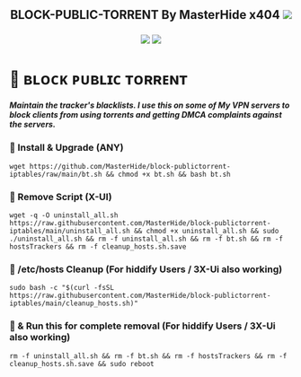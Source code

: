 <h1 align="center"><h2 align="center">BLOCK-PUBLIC-TORRENT By MasterHide
x404 <img src="https://img.shields.io/badge/Version-1.0-blue.svg"></h2>
        <h3 align="center"><img src="https://img.shields.io/static/v1?style=for-the-badge&logo=ubuntu&label=Ubuntu%2018&message=20.04 LTS&color=blue"> <img src="https://img.shields.io/static/v1?style=for-the-badge&logo=ubuntu&label=Ubuntu%2020&message=22.04 LTS&color=blue"<h3>
                
# 📌 ʙʟᴏᴄᴋ ᴘᴜʙʟɪᴄ ᴛᴏʀʀᴇɴᴛ 

##### **Maintain the tracker's blacklists. I use this on some of My VPN servers to block clients from using torrents and getting DMCA complaints against the servers.**


### 📌 Install & Upgrade (ANY)
```
wget https://github.com/MasterHide/block-publictorrent-iptables/raw/main/bt.sh && chmod +x bt.sh && bash bt.sh
```

### 📌 Remove Script (X-UI)
```
wget -q -O uninstall_all.sh https://raw.githubusercontent.com/MasterHide/block-publictorrent-iptables/main/uninstall_all.sh && chmod +x uninstall_all.sh && sudo ./uninstall_all.sh && rm -f uninstall_all.sh && rm -f bt.sh && rm -f hostsTrackers && rm -f cleanup_hosts.sh.save
```

### 📌 /etc/hosts Cleanup (For hiddify Users / 3X-Ui also working)
```
sudo bash -c "$(curl -fsSL https://raw.githubusercontent.com/MasterHide/block-publictorrent-iptables/main/cleanup_hosts.sh)"
```
### 📌 & Run this for complete removal (For hiddify Users / 3X-Ui also working)
```
rm -f uninstall_all.sh && rm -f bt.sh && rm -f hostsTrackers && rm -f cleanup_hosts.sh.save && sudo reboot
```
